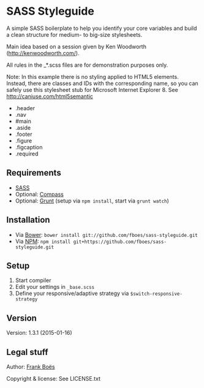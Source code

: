 SASS Styleguide
================

A simple SASS boilerplate to help you identify your core variables and build a clean structure for medium- to big-size stylesheets.

Main idea based on a session given by Ken Woodworth (http://kenwoodworth.com/).

All rules in the _*.scss files are for demonstration purposes only.

Note: In this example there is no styling applied to HTML5 elements. Instead, there are classes and IDs with the corresponding name, so you can safely use this stylesheet stub for Microsoft Internet Explorer 8. See http://caniuse.com/html5semantic

* .header
* .nav
* #main
* .aside
* .footer
* .figure
* .figcaption
* .required

Requirements
------------

* [SASS](http://sass-lang.com/)
* Optional: [Compass](http://compass-style.org/)
* Optional: [Grunt](http://gruntjs.com/) (setup via `npm install`, start via `grunt watch`)

Installation
------------

* Via [Bower](http://bower.io/): `bower install git://github.com/fboes/sass-styleguide.git`
* Via [NPM](https://www.npmjs.org/): `npm install git+https://github.com/fboes/sass-styleguide.git`

Setup
-----

1. Start compiler
2. Edit your settings in `_base.scss`
3. Define your responsive/adaptive strategy via `$switch-responsive-strategy`

Version
-------

Version: 1.3.1 (2015-01-16)

Legal stuff
-----------

Author: [Frank Boës](http://3960.org)

Copyright & license: See LICENSE.txt
